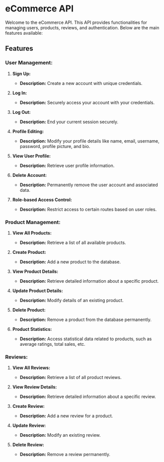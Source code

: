 # eCommerce API

Welcome to the eCommerce API. This API provides functionalities for managing users, products, reviews, and authentication. Below are the main features available:

## Features

### User Management:

1. **Sign Up:**
    - **Description:** Create a new account with unique credentials.

2. **Log In:**
    - **Description:** Securely access your account with your credentials.

3. **Log Out:**
    - **Description:** End your current session securely.

4. **Profile Editing:**
    - **Description:** Modify your profile details like name, email, username, password, profile picture, and bio.

5. **View User Profile:**
    - **Description:** Retrieve user profile information.

6. **Delete Account:**
    - **Description:** Permanently remove the user account and associated data.

7. **Role-based Access Control:**
    - **Description:** Restrict access to certain routes based on user roles.

### Product Management:

1. **View All Products:**
    - **Description:** Retrieve a list of all available products.

2. **Create Product:**
    - **Description:** Add a new product to the database.

3. **View Product Details:**
    - **Description:** Retrieve detailed information about a specific product.

4. **Update Product Details:**
    - **Description:** Modify details of an existing product.

5. **Delete Product:**
    - **Description:** Remove a product from the database permanently.

6. **Product Statistics:**
    - **Description:** Access statistical data related to products, such as average ratings, total sales, etc.

### Reviews:

1. **View All Reviews:**
    - **Description:** Retrieve a list of all product reviews.

2. **View Review Details:**
    - **Description:** Retrieve detailed information about a specific review.

3. **Create Review:**
    - **Description:** Add a new review for a product.

4. **Update Review:**
    - **Description:** Modify an existing review.

5. **Delete Review:**
    - **Description:** Remove a review permanently.
